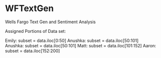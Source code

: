 # WFTextGen
Wells Fargo Text Gen and Sentiment Analysis


Assigned Portions of Data set: 

Emily: subset = data.iloc[0:50] 
Anushka: subset = data.iloc[50:101] 
Anushka: subset = data.iloc[50:101] 
Matt: subset = data.iloc[101:152] 
Aaron: subset = data.iloc[152:200] 


 